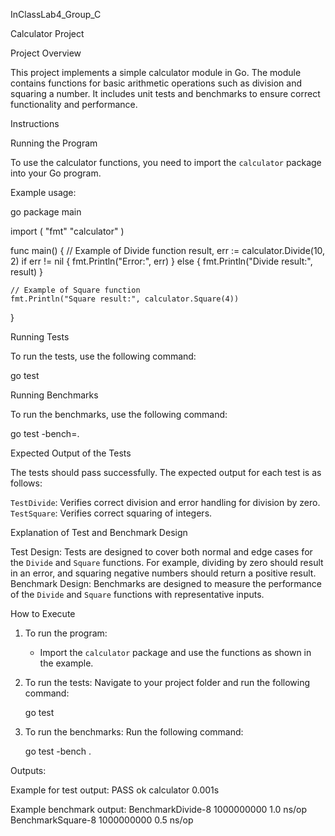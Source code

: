  InClassLab4_Group_C

 Calculator Project

 Project Overview

This project implements a simple calculator module in Go. The module contains functions for basic arithmetic operations such as division and squaring a number. It includes unit tests and benchmarks to ensure correct functionality and performance.

 Instructions

 Running the Program

To use the calculator functions, you need to import the `calculator` package into your Go program.

Example usage:

go
package main

import (
    "fmt"
    "calculator"
)

func main() {
    // Example of Divide function
    result, err := calculator.Divide(10, 2)
    if err != nil {
        fmt.Println("Error:", err)
    } else {
        fmt.Println("Divide result:", result)
    }

    // Example of Square function
    fmt.Println("Square result:", calculator.Square(4))
}

 Running Tests

To run the tests, use the following command:

go test

 Running Benchmarks

To run the benchmarks, use the following command:

go test -bench=.

 Expected Output of the Tests

The tests should pass successfully. The expected output for each test is as follows:

 `TestDivide`: Verifies correct division and error handling for division by zero.
 `TestSquare`: Verifies correct squaring of integers.

 Explanation of Test and Benchmark Design

 Test Design: Tests are designed to cover both normal and edge cases for the `Divide` and `Square` functions. For example, dividing by zero should result in an error, and squaring negative numbers should return a positive result.
 Benchmark Design: Benchmarks are designed to measure the performance of the `Divide` and `Square` functions with representative inputs.

 How to Execute

1. To run the program:
   - Import the `calculator` package and use the functions as shown in the example.

2. To run the tests:
    Navigate to your project folder and run the following command:
     
     go test

3. To run the benchmarks:
    Run the following command:
     
     go test -bench .

 Outputs:
 
Example for test output:
     PASS
     ok  	calculator	0.001s

Example benchmark output:
    BenchmarkDivide-8   	1000000000	         1.0 ns/op
    BenchmarkSquare-8   	1000000000	         0.5 ns/op





